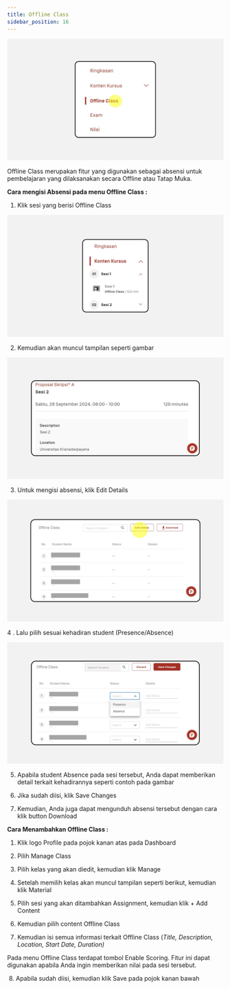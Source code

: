 ```yaml
---
title: Offline Class
sidebar_position: 16
---
```

![](/img/offlineclass_.jpg)

Offline Class merupakan fitur yang digunakan sebagai absensi untuk pembelajaran yang dilaksanakan secara Offline atau Tatap Muka.

**Cara mengisi Absensi pada menu Offline Class :**

1. Klik sesi yang berisi Offline Class

![](/img/degree-lecture-offline-class.jpg)

2. Kemudian akan muncul tampilan seperti gambar

![](/img/degree-lecture-offline-class-2.jpg)

3. Untuk mengisi absensi, klik Edit Details

![](/img/degree-lecture-offline-class-3.jpg)

4 . Lalu pilih sesuai kehadiran student (Presence/Absence) 

![](/img/degree-lecture-offline-class-4.jpg)

5. Apabila student Absence pada sesi tersebut, Anda dapat memberikan detail terkait kehadirannya seperti contoh pada gambar

6. Jika sudah diisi, klik Save Changes

7. Kemudian, Anda juga dapat mengunduh absensi tersebut dengan cara klik button Download

**Cara Menambahkan Offline Class :**

1. Klik logo Profile pada pojok kanan atas pada Dashboard

2. Pilih Manage Class

3. Pilih kelas yang akan diedit, kemudian klik Manage

4. Setelah memilih kelas akan muncul tampilan seperti berikut, kemudian klik Material

5. Pilih sesi yang akan ditambahkan Assignment, kemudian klik + Add Content

6. Kemudian pilih content Offline Class

7. Kemudian isi semua informasi terkait Offline Class (*Title, Description, Location, Start Date, Duration)*

Pada menu Offline Class terdapat tombol Enable Scoring. Fitur ini dapat digunakan apabila Anda ingin memberikan nilai pada sesi tersebut.

 8. Apabila sudah diisi, kemudian klik Save pada pojok kanan bawah
